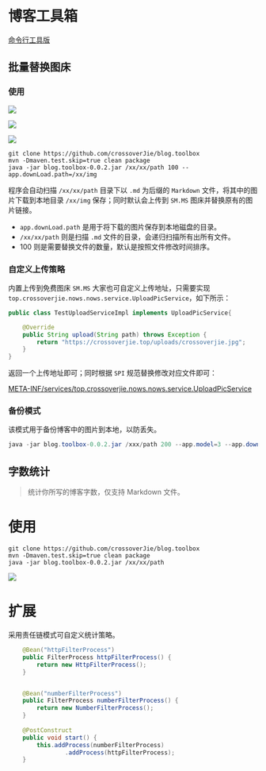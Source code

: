 # 博客工具箱

[命令行工具版](https://github.com/crossoverJie/btb)

## 批量替换图床

### 使用

![](https://i.loli.net/2019/05/08/5cd1cc7612c25.gif)

![](https://i.loli.net/2019/05/08/5cd1cd6062d2a.png)

![](https://i.loli.net/2019/05/08/5cd1d002b6cff.jpg)

```shell
git clone https://github.com/crossoverJie/blog.toolbox
mvn -Dmaven.test.skip=true clean package
java -jar blog.toolbox-0.0.2.jar /xx/xx/path 100 --app.downLoad.path=/xx/img
```



程序会自动扫描 `/xx/xx/path` 目录下以 `.md` 为后缀的 `Markdown` 文件，将其中的图片下载到本地目录 `/xx/img` 保存；同时默认会上传到 `SM.MS` 图床并替换原有的图片链接。

- `app.downLoad.path` 是用于将下载的图片保存到本地磁盘的目录。
- `/xx/xx/path` 则是扫描 `.md` 文件的目录，会递归扫描所有出所有文件。
- 100 则是需要替换文件的数量，默认是按照文件修改时间排序。

### 自定义上传策略

内置上传到免费图床 `SM.MS` 大家也可自定义上传地址，只需要实现 `top.crossoverjie.nows.nows.service.UploadPicService`，如下所示：

```java
public class TestUploadServiceImpl implements UploadPicService{

    @Override
    public String upload(String path) throws Exception {
        return "https://crossoverjie.top/uploads/crossoverjie.jpg";
    }
}
```

返回一个上传地址即可；同时根据 `SPI` 规范替换修改对应文件即可：

[META-INF/services/top.crossoverjie.nows.nows.service.UploadPicService](https://github.com/crossoverJie/blog.toolbox/blob/master/src/main/resources/META-INF/services/top.crossoverjie.nows.nows.service.UploadPicService)

### 备份模式

该模式用于备份博客中的图片到本地，以防丢失。

```java
java -jar blog.toolbox-0.0.2.jar /xxx/path 200 --app.model=3 --app.downLoad.path=/backup/
```

## 字数统计
> 统计你所写的博客字数，仅支持 Markdown 文件。


# 使用

```shell
git clone https://github.com/crossoverJie/blog.toolbox
mvn -Dmaven.test.skip=true clean package
java -jar blog.toolbox-0.0.2.jar /xx/xx/path
```

![](https://ws2.sinaimg.cn/large/006tNbRwly1fwlc5yrsmnj31kw09vqv5.jpg)

# 扩展

采用责任链模式可自定义统计策略。

```java
    @Bean("httpFilterProcess")
    public FilterProcess httpFilterProcess() {
        return new HttpFilterProcess();
    }


    @Bean("numberFilterProcess")
    public FilterProcess numberFilterProcess() {
        return new NumberFilterProcess();
    }
    
    @PostConstruct
    public void start() {
        this.addProcess(numberFilterProcess)
                .addProcess(httpFilterProcess);
    }
```